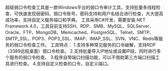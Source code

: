超级弱口令检查工具是一款Windows平台的弱口令审计工具，支持批量多线程检查，可快速发现弱密码、弱口令账号，密码支持和用户名结合进行检查，大大提高成功率，支持自定义服务端口和字典。
工具采用C#开发，需要安装.NET Framework 4.0，工具目前支持SSH、RDP、SMB、MySQL、SQLServer、Oracle、FTP、MongoDB、Memcached、PostgreSQL、Telnet、SMTP、SMTP_SSL、POP3、POP3_SSL、IMAP、IMAP_SSL、SVN、VNC、Redis等服务的弱口令检查工作。
工具特点：
1.支持多种常见服务的口令破解，支持RDP（3389远程桌面）弱口令检查。
2.支持批量导入IP地址或设置IP段，同时进行多个服务的弱口令检查。
3.程序自带端口扫描功能，可以不借助第三方端口扫描工具进行检查。
4.支持自定义检查的口令，自定义端口。
